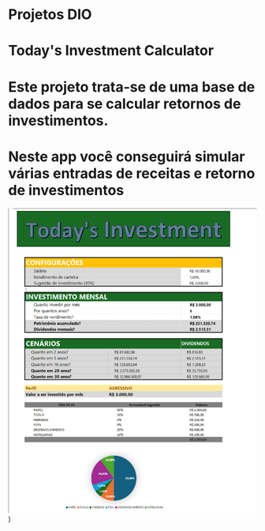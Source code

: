 # Projetos DIO

# Today's Investment Calculator 

# Este projeto trata-se de uma base de dados para se calcular retornos de investimentos.

# Neste app você conseguirá simular várias entradas de receitas e retorno de investimentos


![image1](Capture1_APP'.png) )




